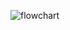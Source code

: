 ![flowchart](https://github.com/Ayrus27/Tugas-2/assets/115227173/203368c1-1bda-4af9-bd97-67e495c24db5)
